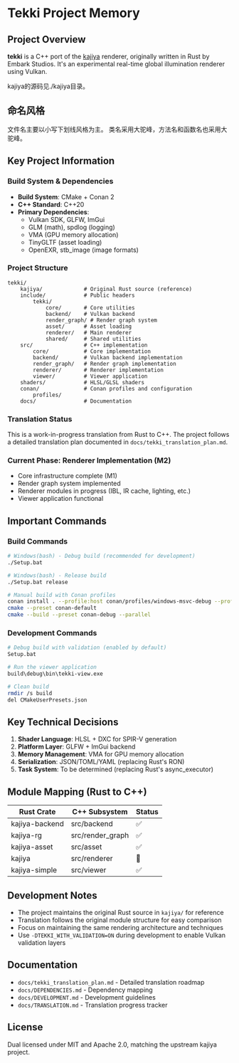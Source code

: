 # Tekki Project Memory

## Project Overview

**tekki** is a C++ port of the [kajiya](https://github.com/EmbarkStudios/kajiya) renderer, originally written in Rust by Embark Studios. It's an experimental real-time global illumination renderer using Vulkan.

kajiya的源码见./kajiya目录。


## 命名风格
文件名主要以小写下划线风格为主。
类名采用大驼峰，方法名和函数名也采用大驼峰。

## Key Project Information

### Build System & Dependencies
- **Build System**: CMake + Conan 2
- **C++ Standard**: C++20
- **Primary Dependencies**:
  - Vulkan SDK, GLFW, ImGui
  - GLM (math), spdlog (logging)
  - VMA (GPU memory allocation)
  - TinyGLTF (asset loading)
  - OpenEXR, stb_image (image formats)

### Project Structure
```
tekki/
    kajiya/             # Original Rust source (reference)
    include/            # Public headers
        tekki/
            core/       # Core utilities
            backend/    # Vulkan backend
            render_graph/ # Render graph system
            asset/      # Asset loading
            renderer/   # Main renderer
            shared/     # Shared utilities
    src/                # C++ implementation
        core/           # Core implementation
        backend/        # Vulkan backend implementation
        render_graph/   # Render graph implementation
        renderer/       # Renderer implementation
        viewer/         # Viewer application
    shaders/            # HLSL/GLSL shaders
    conan/              # Conan profiles and configuration
        profiles/
    docs/               # Documentation
```

### Translation Status
This is a work-in-progress translation from Rust to C++. The project follows a detailed translation plan documented in `docs/tekki_translation_plan.md`.

### Current Phase: Renderer Implementation (M2)
- Core infrastructure complete (M1)
- Render graph system implemented
- Renderer modules in progress (IBL, IR cache, lighting, etc.)
- Viewer application functional

## Important Commands

### Build Commands
```bash
# Windows(bash) - Debug build (recommended for development)
./Setup.bat

# Windows(bash) - Release build
./Setup.bat release

# Manual build with Conan profiles
conan install . --profile:host conan/profiles/windows-msvc-debug --profile:build conan/profiles/windows-msvc-debug --build=missing --output-folder=build/debug
cmake --preset conan-default
cmake --build --preset conan-debug --parallel
```

### Development Commands
```bash
# Debug build with validation (enabled by default)
Setup.bat

# Run the viewer application
build\debug\bin\tekki-view.exe

# Clean build
rmdir /s build
del CMakeUserPresets.json
```

## Key Technical Decisions

1. **Shader Language**: HLSL + DXC for SPIR-V generation
2. **Platform Layer**: GLFW + ImGui backend
3. **Memory Management**: VMA for GPU memory allocation
4. **Serialization**: JSON/TOML/YAML (replacing Rust's RON)
5. **Task System**: To be determined (replacing Rust's async_executor)

## Module Mapping (Rust to C++)

| Rust Crate | C++ Subsystem | Status |
|------------|---------------|--------|
| kajiya-backend | src/backend | ✅ |
| kajiya-rg | src/render_graph | ✅ |
| kajiya-asset | src/asset | ✅ |
| kajiya | src/renderer | 🚧 |
| kajiya-simple | src/viewer | ✅ |

## Development Notes

- The project maintains the original Rust source in `kajiya/` for reference
- Translation follows the original module structure for easy comparison
- Focus on maintaining the same rendering architecture and techniques
- Use `-DTEKKI_WITH_VALIDATION=ON` during development to enable Vulkan validation layers

## Documentation

- `docs/tekki_translation_plan.md` - Detailed translation roadmap
- `docs/DEPENDENCIES.md` - Dependency mapping
- `docs/DEVELOPMENT.md` - Development guidelines
- `docs/TRANSLATION.md` - Translation progress tracker

## License
Dual licensed under MIT and Apache 2.0, matching the upstream kajiya project.